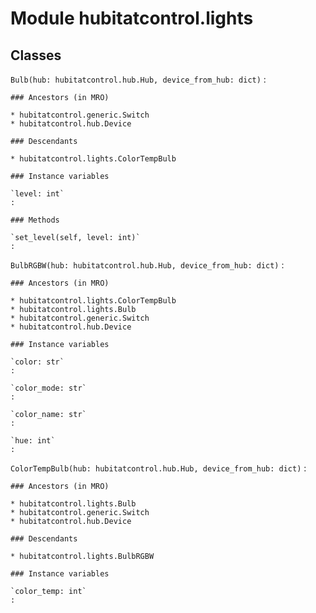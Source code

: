 Module hubitatcontrol.lights
============================

Classes
-------

`Bulb(hub: hubitatcontrol.hub.Hub, device_from_hub: dict)`
:   

    ### Ancestors (in MRO)

    * hubitatcontrol.generic.Switch
    * hubitatcontrol.hub.Device

    ### Descendants

    * hubitatcontrol.lights.ColorTempBulb

    ### Instance variables

    `level: int`
    :

    ### Methods

    `set_level(self, level: int)`
    :

`BulbRGBW(hub: hubitatcontrol.hub.Hub, device_from_hub: dict)`
:   

    ### Ancestors (in MRO)

    * hubitatcontrol.lights.ColorTempBulb
    * hubitatcontrol.lights.Bulb
    * hubitatcontrol.generic.Switch
    * hubitatcontrol.hub.Device

    ### Instance variables

    `color: str`
    :

    `color_mode: str`
    :

    `color_name: str`
    :

    `hue: int`
    :

`ColorTempBulb(hub: hubitatcontrol.hub.Hub, device_from_hub: dict)`
:   

    ### Ancestors (in MRO)

    * hubitatcontrol.lights.Bulb
    * hubitatcontrol.generic.Switch
    * hubitatcontrol.hub.Device

    ### Descendants

    * hubitatcontrol.lights.BulbRGBW

    ### Instance variables

    `color_temp: int`
    :